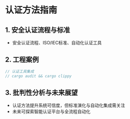 # 认证方法指南

## 1. 安全认证流程与标准

- 安全认证流程、ISO/IEC标准、自动化认证工具

## 2. 工程案例

```rust
// 认证工具集成
// cargo audit && cargo clippy
```

## 3. 批判性分析与未来展望

- 认证方法提升系统可信度，但标准演化与自动化集成需关注
- 未来可探索智能认证平台与全流程自动化
